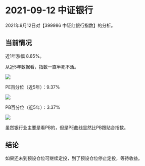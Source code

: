 # 2021-09-12 中证银行

2021年9月12日对【399986 中证红银行指数】的分析。

## 当前情况

近1年涨幅 8.85%。

从近5年数据看，指数一直半死不活。

![](2021-09-12-399986/5y.jpg)



PE百分位（近5年）：9.37%

![](2021-09-12-399986/pe-5y.jpg)

PB百分位（近5年）：3.37%

![](2021-09-12-399986/pb-5y.jpg)

虽然银行业主要是看PB的，但是PE曲线显然比PB跟贴合指数。

## 结论

如果还未到预设仓位可继续定投，到了预设仓位停止定投，等待收益。
